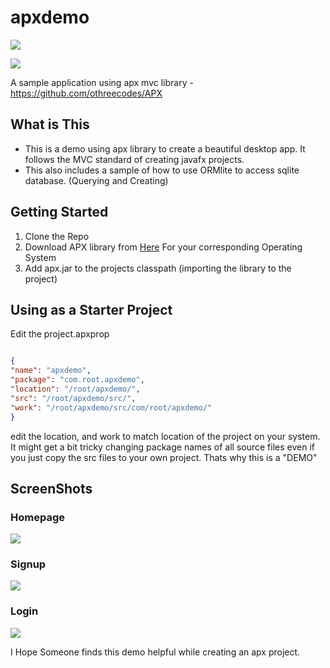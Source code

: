 # apxdemo
![](http://i.imgur.com/wgvyYkH.png)

![](https://img.shields.io/badge/othree-codes-yellowgreen.svg) 

A sample application using apx mvc library - https://github.com/othreecodes/APX


## What is This
- This is a demo using apx library to create a beautiful desktop app. It follows the MVC standard of creating javafx projects.
- This also includes a sample of how to use ORMlite to access sqlite database. (Querying and Creating)


## Getting Started
 1. Clone the Repo
 2. Download APX library from [Here](https://github.com/othreecodes/APX/releases) For your corresponding Operating System
 3. Add apx.jar to the projects classpath (importing the library to the project)

## Using as a Starter Project 
  Edit the project.apxprop
  ```json
  
{ 
"name": "apxdemo",
"package": "com.root.apxdemo",
"location": "/root/apxdemo/",
"src": "/root/apxdemo/src/",
"work": "/root/apxdemo/src/com/root/apxdemo/"
}
  ```
  edit the location, and work to match location of the project on your system.
  It might get a bit tricky changing package names of all source files even if you
  just copy the src files to your own project. Thats why this is a "DEMO"
  

## ScreenShots
### Homepage
![](http://i.imgur.com/wgvyYkH.png)
### Signup
![](http://i.imgur.com/1LYiMuA.png)
### Login
![](http://i.imgur.com/BSxpfUV.png)

I Hope Someone finds this demo helpful while creating an apx project.



  

